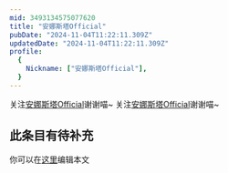 ```yaml
---
mid: 3493134575077620
title: "安娜斯塔Official"
pubDate: "2024-11-04T11:22:11.309Z"
updatedDate: "2024-11-04T11:22:11.309Z"
profile:
  {
    Nickname: ["安娜斯塔Official"],
  }
---
```


关注[安娜斯塔Official](https://space.bilibili.com/3493134575077620)谢谢喵~ 关注[安娜斯塔Official](https://space.bilibili.com/3493134575077620)谢谢喵~

## 此条目有待补充
你可以在[这里](https://github.com/Yuhanawa/VTuber.ICU/edit/master/src/content/v/安娜斯塔Official/index.md)编辑本文
